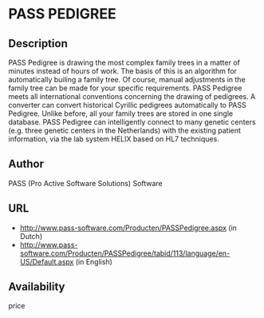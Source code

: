 # PASS PEDIGREE

## Description
PASS Pedigree is drawing the most complex family trees in a matter of minutes instead of hours of work. The basis of this is an algorithm for automatically builing a family tree. Of course, manual adjustments in the family tree can be made for your specific requirements. PASS Pedigree meets all international conventions concerning the drawing of pedigrees. A converter can convert historical Cyrillic pedigrees automatically to PASS Pedigree. Unlike before, all your family trees are stored in one single database. PASS Pedigree can intelligently connect to many genetic centers (e.g. three genetic centers in the Netherlands) with the existing patient information, via the lab system HELIX based on HL7 techniques.

## Author
PASS (Pro Active Software Solutions) Software

## URL
* http://www.pass-software.com/Producten/PASSPedigree.aspx (in Dutch)
* http://www.pass-software.com/Producten/PASSPedigree/tabid/113/language/en-US/Default.aspx (in English)

## Availability
price